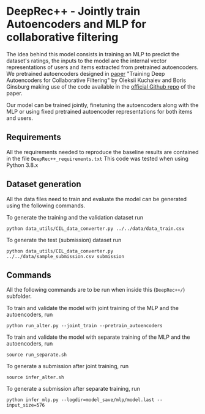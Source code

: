 # DeepRec++ - Jointly train Autoencoders and MLP for collaborative filtering

The idea behind this model consists in training an MLP to predict the dataset's ratings, the inputs to the model are the internal vector representations of users and items extracted from pretrained autoencoders. We pretrained autoencoders designed in [paper](https://arxiv.org/pdf/1708.01715.pdf) "Training Deep Autoencoders for Collaborative Filtering" by Oleksii Kuchaiev and Boris Ginsburg making use of the code available in the [official Github repo](https://github.com/NVIDIA/DeepRecommender) of the paper.

Our model can be trained jointly, finetuning the autoencoders along with the MLP or using fixed pretrained autoencoder representations for both items and users.

## Requirements

All the requirements needed to reproduce the baseline results are contained in the file ``DeepRec++_requirements.txt``
This code was tested when using Python 3.8.x

## Dataset generation

All the data files need to train and evaluate the model can be generated using the following commands.

To generate the training and the validation dataset run

```python data_utils/CIL_data_converter.py ../../data/data_train.csv```

To generate the test (submission) dataset run

```python data_utils/CIL_data_converter.py ../../data/sample_submission.csv submission```

## Commands
All the following commands are to be run when inside this (```DeepRec++/```) subfolder.

To train and validate the model with joint training of the MLP and the autoencoders, run

```python run_alter.py --joint_train --pretrain_autoencoders```

To train and validate the model with separate training of the MLP and the autoencoders, run

```source run_separate.sh```

To generate a submission after joint training, run

```source infer_alter.sh```

To generate a submission after separate training, run

```python infer_mlp.py --logdir=model_save/mlp/model.last --input_size=576```
